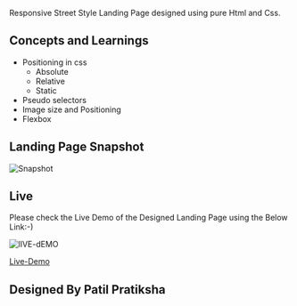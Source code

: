 Responsive Street Style Landing Page designed using pure Html and Css.

## Concepts and Learnings

- Positioning in css
    - Absolute
    - Relative
    - Static
- Pseudo selectors
- Image size and Positioning
- Flexbox

## Landing Page Snapshot
![Snapshot](15.png)



## Live

Please check the Live Demo of the Designed Landing Page using the Below Link:-)

![lIVE-dEMO](https://img.shields.io/badge/Live_Demo-<COLOR>)

[Live-Demo](https://visual-designer-landing.netlify.app/)

## Designed By Patil Pratiksha
